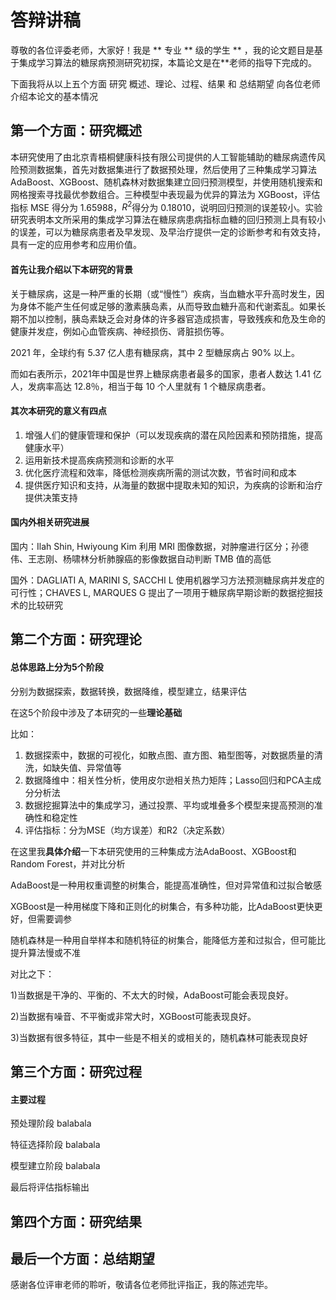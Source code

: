 # 答辩讲稿

尊敬的各位评委老师，大家好！我是 \*\* 专业 \*\* 级的学生 \*\* ，我的论文题目是基于集成学习算法的糖尿病预测研究初探，本篇论文是在**老师的指导下完成的。

下面我将从以上五个方面 研究 概述、理论、过程、结果 和 总结期望 向各位老师介绍本论文的基本情况

## 第一个方面：研究概述

本研究使用了由北京青梧桐健康科技有限公司提供的人工智能辅助的糖尿病遗传风险预测数据集，首先对数据集进行了数据预处理，然后使用了三种集成学习算法 AdaBoost、XGBoost、随机森林对数据集建立回归预测模型，并使用随机搜索和网格搜索寻找最优参数组合。三种模型中表现最为优异的算法为 XGBoost，评估指标 MSE 得分为 1.65988，$R^2$得分为 0.18010，说明回归预测的误差较小。实验研究表明本文所采用的集成学习算法在糖尿病患病指标血糖的回归预测上具有较小的误差，可以为糖尿病患者及早发现、及早治疗提供一定的诊断参考和有效支持，具有一定的应用参考和应用价值。

#### 首先让我介绍以下本研究的背景

关于糖尿病，这是一种严重的长期（或“慢性”）疾病，当血糖水平升高时发生，因为身体不能产生任何或足够的激素胰岛素，从而导致血糖升高和代谢紊乱。如果长期不加以控制，胰岛素缺乏会对身体的许多器官造成损害，导致残疾和危及生命的健康并发症，例如心血管疾病、神经损伤、肾脏损伤等。

2021 年，全球约有 5.37 亿人患有糖尿病，其中 2 型糖尿病占 90% 以上。

而如右表所示，2021年中国是世界上糖尿病患者最多的国家，患者人数达 1.41 亿 人，发病率高达 12.8％，相当于每 10 个人里就有 1 个糖尿病患者。

#### 其次本研究的意义有四点

1. 增强人们的健康管理和保护（可以发现疾病的潜在风险因素和预防措施，提高健康水平）
2. 运用新技术提高疾病预测和诊断的水平
3. 优化医疗流程和效率，降低检测疾病所需的测试次数，节省时间和成本
4. 提供医疗知识和支持，从海量的数据中提取未知的知识，为疾病的诊断和治疗提供决策支持

#### 国内外相关研究进展

国内：Ilah Shin, Hwiyoung Kim 利用 MRI 图像数据，对肿瘤进行区分；孙德伟、王志刚、杨啸林分析肺腺癌的影像数据自动判断 TMB 值的高低

国外：DAGLIATI A, MARINI S, SACCHI L 使用机器学习方法预测糖尿病并发症的可行性；CHAVES L, MARQUES G 提出了一项用于糖尿病早期诊断的数据挖掘技术的比较研究

## 第二个方面：研究理论

#### 总体思路上分为5个阶段

分别为数据探索，数据转换，数据降维，模型建立，结果评估

在这5个阶段中涉及了本研究的一些**理论基础**

比如：

1. 数据探索中，数据的可视化，如散点图、直方图、箱型图等，对数据质量的清洗，如缺失值、异常值等
2. 数据降维中：相关性分析，使用皮尔逊相关热力矩阵；Lasso回归和PCA主成分分析法
3. 数据挖掘算法中的集成学习，通过投票、平均或堆叠多个模型来提高预测的准确性和稳定性
4. 评估指标：分为MSE（均方误差）和R2（决定系数）

在这里我**具体介绍**一下本研究使用的三种集成方法AdaBoost、XGBoost和Random Forest，并对比分析

AdaBoost是一种用权重调整的树集合，能提高准确性，但对异常值和过拟合敏感

XGBoost是一种用梯度下降和正则化的树集合，有多种功能，比AdaBoost更快更好，但需要调参

随机森林是一种用自举样本和随机特征的树集合，能降低方差和过拟合，但可能比提升算法慢或不准

对比之下：

1)当数据是干净的、平衡的、不太大的时候，AdaBoost可能会表现良好。

2)当数据有噪音、不平衡或非常大时，XGBoost可能表现良好。

3)当数据有很多特征，其中一些是不相关的或相关的，随机森林可能表现良好

## 第三个方面：研究过程

#### 主要过程

预处理阶段 balabala

特征选择阶段 balabala

模型建立阶段 balabala

最后将评估指标输出

## 第四个方面：研究结果

## 最后一个方面：总结期望

感谢各位评审老师的聆听，敬请各位老师批评指正，我的陈述完毕。
